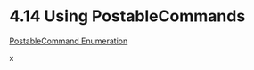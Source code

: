 # 4.14 Using PostableCommands

[PostableCommand Enumeration](https://apidocs.co/apps/revit/2019/f6ccdc1b-6ac3-9c49-d0bb-8a7d1877eab0.htm) 

x

